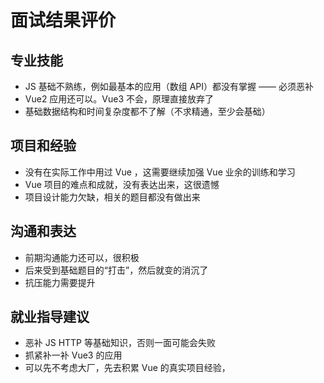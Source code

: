 # 面试结果评价

## 专业技能

- JS 基础不熟练，例如最基本的应用（数组 API）都没有掌握 —— 必须恶补
- Vue2 应用还可以。Vue3 不会，原理直接放弃了
- 基础数据结构和时间复杂度都不了解（不求精通，至少会基础）

## 项目和经验

- 没有在实际工作中用过 Vue ，这需要继续加强 Vue 业余的训练和学习
- Vue 项目的难点和成就，没有表达出来，这很遗憾
- 项目设计能力欠缺，相关的题目都没有做出来

## 沟通和表达

- 前期沟通能力还可以，很积极
- 后来受到基础题目的“打击”，然后就变的消沉了
- 抗压能力需要提升

## 就业指导建议

- 恶补 JS HTTP 等基础知识，否则一面可能会失败
- 抓紧补一补 Vue3 的应用
- 可以先不考虑大厂，先去积累 Vue 的真实项目经验，
